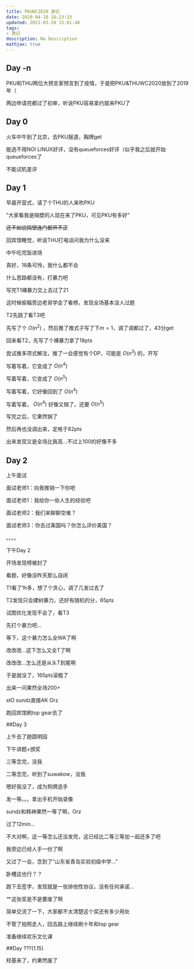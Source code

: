 ```yaml
---
title: PKUWC2020 游记
date: 2020-04-18 16:23:33
updated: 2021-03-28 15:01:48
tags: 
- 游记
description: No Description
mathjax: true
---
```


## Day -n

PKU和THU两位大预言家预言到了疫情，于是把PKU&THUWC2020放到了2019年（

两边申请完都过了初审，听说PKU容易拿约就来PKU了

## Day 0

火车中午到了北京，去PKU报道，胸牌get

能选不用NOI LINUX好评，没有queueforces好评（似乎我之后就开始queueforces了

不能试机差评

## Day 1

早晨开营式，请了个THU的人来吹PKU

“大家看我是隔壁的人现在来了PKU，可见PKU有多好”

~~还不如说隔壁连门都开不正~~

回宾馆睡觉，听说THU打电话问我为什么没来

中午吃完饭进场

真好，18条可怜，我什么都不会

什么思路都没有，打暴力吧

写完T1裸暴力交上去过了21

这时候偷瞄旁边老哥学会了看榜，发现全场基本没人过题

T2先跳了看T3吧

先写了个 $O(n^2)$ ，然后推了推式子写了下$m=1$，调了调都过了，43分get

回来看T2，先写了个裸暴力拿了18pts

尝试推多项式解法，推了一会感觉有个DP，可能是 $O(n^3)$ 的，开写

写着写着，它变成了 $O(n^4)$

写着写着，它变成了 $O(n^5)$

写着写着，它好像回到了 $O(n^4)$

写着写着，  $O(n^4)$  好像又锅了，还要  $O(n^5)$

写完之后，它果然锅了

然后再也没调出来，定格于82pts

出来发现又是全场比我高...不过上100的好像不多

## Day 2

上午面试

面试老师1：向我推销一下你吧

面试老师1：我给你一些人生的经验吧

面试老师2：我们来聊聊空难？

面试老师3：你去过美国吗？你怎么评价美国？

。。。。

下午Day 2

开场发现榜被封了

看题，好像没昨天那么自闭

T1看了1h多，想了个贪心，调了几发过去了

T2发现只会建树暴力，还好有随机的分，65pts

试图优化发现不会了，看T3

先打个暴力吧...

等下，这个暴力怎么全WA了啊

改改改...这下怎么又全T了啊

改改改...怎么还是从头T到尾啊

于是就没了，165pts滚粗了

出来一问果然全场200+

stO sundz直接AK Orz

跑回宾馆刷top gear去了

##Day 3

上午去了趟圆明园

下午讲题+颁奖

三等念完，没我

二等念完，听到了suwakow，没我

嗯好我没了，成为狗牌选手

发一等。。。拿出手机开始录像

sundz和韩神果然一等了啊，Orz

过了12min...

不大对啊，这一等怎么还没发完，这已经比二等三等加一起还多了吧

我旁边已经人手一份了啊

又过了一会，念到了“山东省青岛实验初级中学...”

卧槽这也行？？

跑下去签字，发现就是一张排他性协议，没有任何承诺...

艹这张奖是不是要废了啊

简单交流了一下，大家都不太清楚这个奖还有多少用处

不管了拍照走人，回去路上继续刷十年和top gear

准备继续欢乐文化课

##Day ???(1.15)

羟基来了，约果然废了